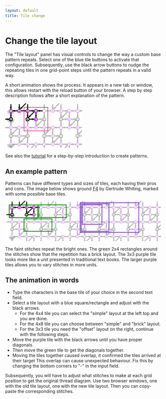 ```yaml
---
layout: default
title: Tile change
---
```

Change the tile layout
======================

The "Tile layout" panel has visual controls to 
change the way a custom base pattern repeats.
Select one of the blue tile buttons to activate that configuration.
Subsequently, use the black arrow buttons to nudge the repeating tiles in one grid-point steps 
until the pattern repeats in a valid way.

A short animation shows the process. It appears in a new tab or window, 
this allows restart with the reload button of your browser.
A step by step description follows after a short explanation of the pattern.

<a href="images/brick-to-overlap-animation.gif" target="_blank"><img src="images/brick-to-overlap-start.png"></a><br> 

See also the [tutorial](Advanced) for a step-by-step introduction to create patterns.

An example pattern
------------------

Patterns can have different types and sizes of tiles, each having their pros and cons.
The image below shows ground [F4](https://d-bl.github.io/GroundForge/tiles?whiting=F4_P180&patchWidth=9&patchHeight=9&d1=ctc&c1=ctc&b1=ctc&a1=ctc&d2=ctc&c2=ctcllctc&a2=ctcrrctc&tile=1483,8-48&footsideStitch=ctctt&tileStitch=ctc&headsideStitch=ctctt&shiftColsSW=-2&shiftRowsSW=2&shiftColsSE=2&shiftRowsSE=2)
by Gertrude Whiting, marked with some possible base tiles. 

![](images/brick-to-overlap-prepare.png)

The faint stitches repeat the bright ones. The green 2x4 rectangles around the stitches show that the repetition has a brick layout.
The 3x3 purple tile looks more like a unit presented in traditional text books.
The larger purple tiles allows you to vary stitches in more units. 

The animation in words
----------------------

* Type the characters in the base tile of your choice in the second text field.
* Select a tile layout with a blue square/rectangle and adjust with the black arrows.
  * For the 4x4 tile you can select the "simple" layout at the left top and you are done.
  * For the 4x8 tile you can choose between "simple" and "brick" layout.
  * For the 3x3 tile you need the "offset" layout on the right, continue with the following steps.
* Move the purple tile with the black arrows until you have proper diagonals.
* Then move the green tile to get the diagonals together.
* Moving the tiles together caused overlap, it confirmed the tiles arrived at their target
  This overlap can cause unexpected behaviour. 
  Fix this by changing the bottom corners to "-" in the input field.

Subsequently, you will have to adjust what stitches to make at each grid position to get the original thread diagram.
Use two browser windows, one with the old tile layout, one with the new tile layout.
Then you can copy-paste the corresponding stitches.

